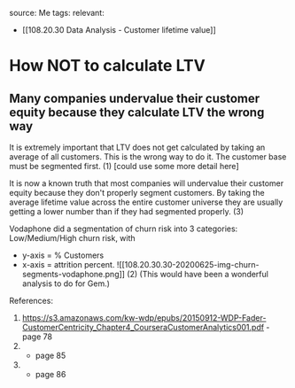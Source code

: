 source: Me
tags: 
relevant: 
- [[108.20.30 Data Analysis - Customer lifetime value]]

# How NOT to calculate LTV

## Many companies undervalue their customer equity because they calculate LTV the wrong way
It is extremely important that LTV does not get calculated by taking an average of all customers. This is the wrong way to do it. The customer base must be segmented first. (1) [could use some more detail here]

It is now a known truth that most companies will undervalue their customer equity because they don't properly segment customers. By taking the average lifetime value across the entire customer universe they are usually getting a lower number than if they had segmented properly. (3)

Vodaphone did a segmentation of churn risk into 3 categories: Low/Medium/High churn risk, with 
- y-axis = % Customers
- x-axis = attrition percent. 
![[108.20.30.30-20200625-img-churn-segments-vodaphone.png]]
(2)
(This would have been a wonderful analysis to do for Gem.)


References:
1. https://s3.amazonaws.com/kw-wdp/epubs/20150912-WDP-Fader-CustomerCentricity_Chapter4_CourseraCustomerAnalytics001.pdf - page 78
2.  - page 85
3.  - page 86